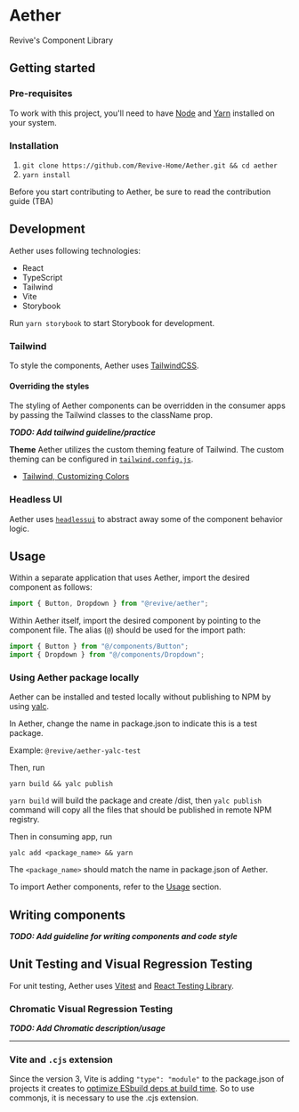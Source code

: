 # Aether

Revive's Component Library

## Getting started

### Pre-requisites

To work with this project, you'll need to have [Node](https://nodejs.org/en/download/) and [Yarn](https://classic.yarnpkg.com/lang/en/docs/install) installed on your system.

### Installation

1. `git clone https://github.com/Revive-Home/Aether.git && cd aether`
2. `yarn install`

Before you start contributing to Aether, be sure to read the contribution guide (TBA)

## Development

Aether uses following technologies:

- React
- TypeScript
- Tailwind
- Vite
- Storybook

Run `yarn storybook` to start Storybook for development.

### Tailwind

To style the components, Aether uses [TailwindCSS](https://tailwindcss.com/).

#### Overriding the styles

The styling of Aether components can be overridden in the consumer apps by passing the Tailwind classes to the className prop.

**_TODO: Add tailwind guideline/practice_**

**Theme**
Aether utilizes the custom theming feature of Tailwind. The custom theming can be configured in [`tailwind.config.js`](tailwind.config.cjs).

- [Tailwind, Customizing Colors](https://tailwindcss.com/docs/customizing-colors)

### Headless UI

Aether uses [`headlessui`](https://headlessui.com/) to abstract away some of the component behavior logic.

<a name="usage"></a>

## Usage

Within a separate application that uses Aether, import the desired component as follows:

```TypeScript
import { Button, Dropdown } from "@revive/aether";
```

Within Aether itself, import the desired component by pointing to the component file. The alias (`@`) should be used for the import path:

```TypeScript
import { Button } from "@/components/Button";
import { Dropdown } from "@/components/Dropdown";
```

### Using Aether package locally

Aether can be installed and tested locally without publishing to NPM by using [yalc](https://github.com/wclr/yalc).

In Aether, change the name in package.json to indicate this is a test package.

Example: `@revive/aether-yalc-test`

Then, run

```
yarn build && yalc publish
```

`yarn build` will build the package and create /dist, then `yalc publish` command will copy all the files that should be published in remote NPM registry.

Then in consuming app, run

```
yalc add <package_name> && yarn
```

The `<package_name>` should match the name in package.json of Aether.

To import Aether components, refer to the [Usage](#usage) section.

## Writing components

**_TODO: Add guideline for writing components and code style_**

## Unit Testing and Visual Regression Testing

For unit testing, Aether uses [Vitest](https://vitest.dev/guide/) and [React Testing Library](https://testing-library.com/docs/react-testing-library/api).

### Chromatic Visual Regression Testing

**_TODO: Add Chromatic description/usage_**

---

### Vite and `.cjs` extension

Since the version 3, Vite is adding `"type": "module"` to the package.json of projects it creates to [optimize ESbuild deps at build time](https://vitejs.dev/blog/announcing-vite3.html#esbuild-deps-optimization-at-build-time-experimental). So to use commonjs, it is necessary to use the .cjs extension.
